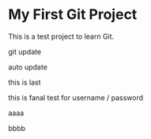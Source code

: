 # My First Git Project 
This is a test project to learn Git. 

git update

auto update


this is last

this is fanal test for username / password

aaaa


bbbb



